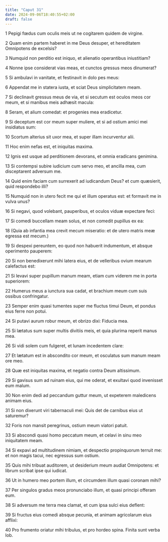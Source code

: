 ```yaml
---
title: "Caput 31"
date: 2024-09-06T18:40:55+02:00
draft: false
---
```




1 Pepigi fœdus cum oculis meis ut ne cogitarem quidem de virgine.

2 Quam enim partem haberet in me Deus desuper, et hereditatem Omnipotens de excelsis?

3 Numquid non perditio est iniquo, et alienatio operantibus iniustitiam?

4 Nonne ipse considerat vias meas, et cunctos gressus meos dinumerat?

5 Si ambulavi in vanitate, et festinavit in dolo pes meus:

6 Appendat me in statera iusta, et sciat Deus simplicitatem meam.

7 Si declinavit gressus meus de via, et si secutum est oculos meos cor meum, et si manibus meis adhæsit macula:

8 Seram, et alium comedat: et progenies mea eradicetur.

9 Si deceptum est cor meum super muliere, et si ad ostium amici mei insidiatus sum:

10 Scortum alterius sit uxor mea, et super illam incurventur alii.

11 Hoc enim nefas est, et iniquitas maxima.

12 Ignis est usque ad perditionem devorans, et omnia eradicans genimina.

13 Si contempsi subire iudicium cum servo meo, et ancilla mea, cum disceptarent adversum me.

14 Quid enim faciam cum surrexerit ad iudicandum Deus? et cum quæsierit, quid respondebo illi?

15 Numquid non in utero fecit me qui et illum operatus est: et formavit me in vulva unus?

16 Si negavi, quod volebant, pauperibus, et oculos viduæ expectare feci:

17 Si comedi buccellam meam solus, et non comedit pupillus ex ea:

18 (Quia ab infantia mea crevit mecum miseratio: et de utero matris meæ egressa est mecum.)

19 Si despexi pereuntem, eo quod non habuerit indumentum, et absque operimento pauperem:

20 Si non benedixerunt mihi latera eius, et de velleribus ovium mearum calefactus est:

21 Si levavi super pupillum manum meam, etiam cum viderem me in porta superiorem:

22 Humerus meus a iunctura sua cadat, et brachium meum cum suis ossibus confringatur.

23 Semper enim quasi tumentes super me fluctus timui Deum, et pondus eius ferre non potui.

24 Si putavi aurum robur meum, et obrizo dixi: Fiducia mea.

25 Si lætatus sum super multis divitiis meis, et quia plurima reperit manus mea.

26 Si vidi solem cum fulgeret, et lunam incedentem clare:

27 Et lætatum est in abscondito cor meum, et osculatus sum manum meam ore meo.

28 Quæ est iniquitas maxima, et negatio contra Deum altissimum.

29 Si gavisus sum ad ruinam eius, qui me oderat, et exultavi quod invenisset eum malum.

30 Non enim dedi ad peccandum guttur meum, ut expeterem maledicens animam eius.

31 Si non dixerunt viri tabernaculi mei: Quis det de carnibus eius ut saturemur?

32 Foris non mansit peregrinus, ostium meum viatori patuit.

33 Si abscondi quasi homo peccatum meum, et celavi in sinu meo iniquitatem meam.

34 Si expavi ad multitudinem nimiam, et despectio propinquorum terruit me: et non magis tacui, nec egressus sum ostium.

35 Quis mihi tribuat auditorem, ut desiderium meum audiat Omnipotens: et librum scribat ipse qui iudicat.

36 Ut in humero meo portem illum, et circumdem illum quasi coronam mihi?

37 Per singulos gradus meos pronunciabo illum, et quasi principi offeram eum.

38 Si adversum me terra mea clamat, et cum ipsa sulci eius deflent:

39 Si fructus eius comedi absque pecunia, et animam agricolarum eius afflixi:

40 Pro frumento oriatur mihi tribulus, et pro hordeo spina. Finita sunt verba Iob.

